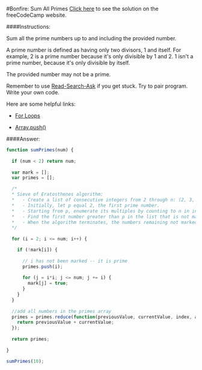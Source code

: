 #Bonfire: Sum All Primes
<a href="http://freecodecamp.com/challenges/Bonfire:%20Sum%20All%20Primes?solution=function%20sumPrimes(num)%20%7B%0A%20%20%0A%20%20if%20(num%20%3C%202)%20return%20num%3B%0A%20%20%0A%20%20var%20mark%20%3D%20%5B%5D%3B%0A%20%20var%20primes%20%3D%20%5B%5D%3B%0A%0A%20%20%2F*%20%0A%20%20*%20Sieve%20of%20Eratosthenes%20algorithm%3A%0A%20%20*%20%20%20-%20Create%20a%20list%20of%20consecutive%20integers%20from%202%20through%20n%3A%20(2%2C%203%2C%204%2C%20...%2C%20n).%0A%20%20*%20%20%20-%20Initially%2C%20let%20p%20equal%202%2C%20the%20first%20prime%20number.%0A%20%20*%20%20%20-%20Starting%20from%20p%2C%20enumerate%20its%20multiples%20by%20counting%20to%20n%20in%20increments%20of%20p%2C%20and%20mark%20them%20in%20the%20list%20(these%20will%20be%202p%2C%203p%2C%204p%2C%20...%20%3B%20the%20p%20itself%20should%20not%20be%20marked).%0A%20%20*%20%20%20-%20Find%20the%20first%20number%20greater%20than%20p%20in%20the%20list%20that%20is%20not%20marked.%20If%20there%20was%20no%20such%20number%2C%20stop.%20Otherwise%2C%20let%20p%20now%20equal%20this%20new%20number%20(which%20is%20the%20next%20prime)%2C%20and%20repeat%20from%20step%203.%0A%20%20*%20%20%20-%20When%20the%20algorithm%20terminates%2C%20the%20numbers%20remaining%20not%20marked%20in%20the%20list%20are%20all%20the%20primes%20below%20n.%0A%20%20*%2F%0A%20%20%0A%20%20for%20(i%20%3D%202%3B%20i%20%3C%3D%20num%3B%20i%2B%2B)%20%7B%0A%0A%20%20%20%20if%20(!mark%5Bi%5D)%20%7B%0A%20%20%0A%20%20%20%20%20%20%2F%2F%20i%20has%20not%20been%20marked%20--%20it%20is%20prime%0A%20%20%20%20%20%20primes.push(i)%3B%0A%20%20%0A%20%20%20%20%20%20for%20(j%20%3D%20i*i%3B%20j%20%3C%3D%20num%3B%20j%20%2B%3D%20i)%20%7B%0A%20%20%20%20%20%20%20%20mark%5Bj%5D%20%3D%20true%3B%0A%20%20%20%20%20%20%7D%0A%20%20%20%20%7D%0A%20%20%7D%0A%20%20%0A%20%20%2F%2Fadd%20all%20numbers%20in%20the%20primes%20array%0A%20%20primes%20%3D%20primes.reduce(function(previousValue%2C%20currentValue%2C%20index%2C%20array)%20%7B%0A%20%20%20%20return%20previousValue%20%2B%20currentValue%3B%0A%20%20%7D)%3B%0A%20%20%0A%20%20return%20primes%3B%0A%20%20%0A%7D%0A%0AsumPrimes(10)%3B%0A" target="_blank">Click here</a> to see the solution on the freeCodeCamp website.


####Instructions:
<p class="wrappable negative-10">Sum all the prime numbers up to and including the provided number.</p><p class="wrappable negative-10">A prime number is defined as having only two divisors, 1 and itself. For example, 2 is a prime number because it&apos;s only divisible by 1 and 2. 1 isn&apos;t a prime number, because it&apos;s only divisible by itself.</p><p class="wrappable negative-10">The provided number may not be a prime.</p><p class="wrappable negative-10">Remember to use <a href="//github.com/FreeCodeCamp/freecodecamp/wiki/How-to-get-help-when-you-get-stuck" target="_blank">Read-Search-Ask</a> if you get stuck. Try to pair program. Write your own code.</p><div class="negative-30-bottom"><div id="MDN-links"><p class="negative-10">Here are some helpful links:</p><div class="negative-10"><ul><li><a href="https://developer.mozilla.org/en-US/docs/Web/JavaScript/Reference/Statements/for" target="_blank">For Loops</a></li></ul></div><div class="negative-10"><ul><li><a href="https://developer.mozilla.org/en-US/docs/Web/JavaScript/Reference/Global_Objects/Array/push" target="_blank">Array.push()</a></li></ul></div></div></div>


####Answer:
```javascript
function sumPrimes(num) {
  
  if (num < 2) return num;
  
  var mark = [];
  var primes = [];

  /* 
  * Sieve of Eratosthenes algorithm:
  *   - Create a list of consecutive integers from 2 through n: (2, 3, 4, ..., n).
  *   - Initially, let p equal 2, the first prime number.
  *   - Starting from p, enumerate its multiples by counting to n in increments of p, and mark them in the list (these will be 2p, 3p, 4p, ... ; the p itself should not be marked).
  *   - Find the first number greater than p in the list that is not marked. If there was no such number, stop. Otherwise, let p now equal this new number (which is the next prime), and repeat from step 3.
  *   - When the algorithm terminates, the numbers remaining not marked in the list are all the primes below n.
  */
  
  for (i = 2; i <= num; i++) {

    if (!mark[i]) {
  
      // i has not been marked -- it is prime
      primes.push(i);
  
      for (j = i*i; j <= num; j += i) {
        mark[j] = true;
      }
    }
  }
  
  //add all numbers in the primes array
  primes = primes.reduce(function(previousValue, currentValue, index, array) {
    return previousValue + currentValue;
  });
  
  return primes;
  
}

sumPrimes(10);

```